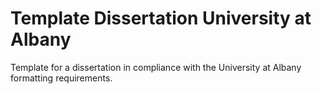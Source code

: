 # Template Dissertation University at Albany

Template for a dissertation in compliance with the University at Albany formatting requirements.


